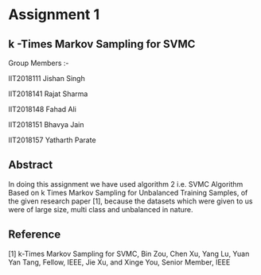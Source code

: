 # Assignment 1
## k -Times Markov Sampling for SVMC

Group Members :-

IIT2018111   Jishan Singh

IIT2018141   Rajat Sharma

IIT2018148   Fahad Ali

IIT2018151   Bhavya Jain

IIT2018157   Yatharth Parate

## Abstract

In doing this assignment we have used algorithm 2 i.e. SVMC Algorithm Based on k Times Markov Sampling for Unbalanced Training Samples, of the given research paper [1], because the datasets which were given to us were of large size, multi class and unbalanced in nature.

## Reference

[1] k-Times Markov Sampling for SVMC, Bin Zou, Chen Xu, Yang Lu, Yuan Yan Tang, Fellow, IEEE, Jie Xu, and Xinge You, Senior Member, IEEE
